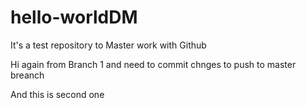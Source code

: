 # hello-worldDM
It's a test repository to Master work with Github

Hi again from Branch 1 and need to commit chnges to push to master breanch 


And this is second one
